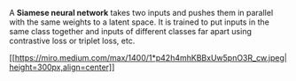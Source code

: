 A **Siamese neural network** takes two inputs and pushes them in parallel with the same weights to a latent space. It is trained to put inputs in the same class together and inputs of different classes far apart using contrastive loss or triplet loss, etc.

[[https://miro.medium.com/max/1400/1*p42h4mhKBBxUw5pnO3R_cw.jpeg|height=300px,align=center]]